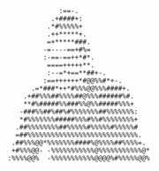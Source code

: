                  :==-.                  
               .+####+:                 
              .*#%%%%%+                 
              .++*****+.                
              =+*****###.               
             -=----==+#%=               
             :-==-==++*#*.              
              ====+++++**.              
              :--=*+==**##+-.           
             :==++++++*#@@%%#*+-.       
          .=*###*++*#%%%@@%%%####+.     
        .+##%%%##%%%%##@%%%######%#.    
        **#%#####%%###%%@%%#####%%%+    
       -###%%##%##%#%%%%%%%##%%%%%%%:   
       *#%%%%%%%#####%%%#%%#%%%%%%%%+   
      .##%%%%%%%%##%%%%%#%%%%%#%%%%%#   
      =##%%%%%%%%%%%%%%%%%%%%%%%%%%%%.  
     .##%%%@@*%%%%%%%####%@%%%%##%%%%=. 
     +#%%%@@- -%%%%%%%%%%%@%%%%%%%%%%%@*
    :%%%%@@%  -%%%%%%%%%%%@@@@%#%%%%%@@%



<!--
**Bladeyboy54/Bladeyboy54** is a ✨ _special_ ✨ repository because its `README.md` (this file) appears on your GitHub profile.

Here are some ideas to get you started:

- 🔭 I’m currently working on ...
- 🌱 I’m currently learning ...
- 👯 I’m looking to collaborate on ...
- 🤔 I’m looking for help with ...
- 💬 Ask me about ...
- 📫 How to reach me: ...
- 😄 Pronouns: ...
- ⚡ Fun fact: ...
-->

